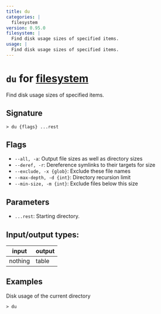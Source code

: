 ```yaml
---
title: du
categories: |
  filesystem
version: 0.95.0
filesystem: |
  Find disk usage sizes of specified items.
usage: |
  Find disk usage sizes of specified items.
---
```

<!-- This file is automatically generated. Please edit the command in https://github.com/nushell/nushell instead. -->

# `du` for [filesystem](/commands/categories/filesystem.md)

<div class='command-title'>Find disk usage sizes of specified items.</div>

## Signature

```> du {flags} ...rest```

## Flags

 -  `--all, -a`: Output file sizes as well as directory sizes
 -  `--deref, -r`: Dereference symlinks to their targets for size
 -  `--exclude, -x {glob}`: Exclude these file names
 -  `--max-depth, -d {int}`: Directory recursion limit
 -  `--min-size, -m {int}`: Exclude files below this size

## Parameters

 -  `...rest`: Starting directory.


## Input/output types:

| input   | output |
| ------- | ------ |
| nothing | table  |

## Examples

Disk usage of the current directory
```nu
> du

```
